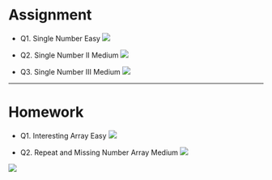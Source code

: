 # Assignment

 
- Q1. Single Number Easy [![](https://img.shields.io/badge/-EASY-green)]()

- Q2. Single Number II Medium [![](https://img.shields.io/badge/-MEDIUM-yellow)]()

- Q3. Single Number III Medium [![](https://img.shields.io/badge/-MEDIUM-yellow)]()

*** 

# Homework
 

- Q1. Interesting Array Easy [![](https://img.shields.io/badge/-EASY-green)]()

- Q2. Repeat and Missing Number Array Medium [![](https://img.shields.io/badge/-MEDIUM-yellow)]()

[![](https://img.shields.io/badge/github-blue?style=for-the-badge)](https://github.com/pashmash372)


[//]: # (https://img.shields.io/badge/-EASY-green)

[//]: # ()

[//]: # ()

[//]: # (https://img.shields.io/badge/-MEDIUM-yellow)

[//]: # ()

[//]: # ()

[//]: # (https://img.shields.io/badge/-HARD-red)